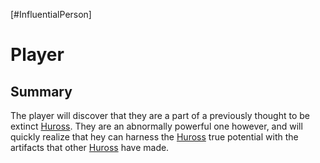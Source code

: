 [#InfluentialPerson]

# Player

## Summary

The player will discover that they are a part of a previously thought to be extinct [Huross](Species/Fauna/Huross.md). They are an abnormally powerful one however, and will quickly realize that hey can harness the [Huross](Species/Fauna/Huross.md) true potential with the artifacts that other [Huross](Species/Fauna/Huross.md) have made.